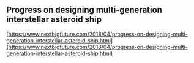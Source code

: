 ## Progress on designing multi-generation interstellar asteroid ship
  
  [https://www.nextbigfuture.com/2018/04/progress-on-designing-multi-generation-interstellar-asteroid-ship.html](https://www.nextbigfuture.com/2018/04/progress-on-designing-multi-generation-interstellar-asteroid-ship.html)